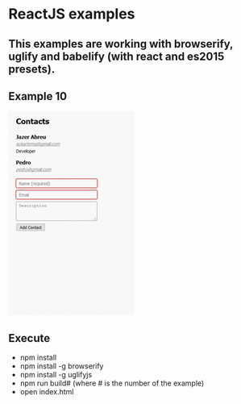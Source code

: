 # ReactJS examples

## This examples are working with browserify, uglify and babelify (with react and es2015 presets).

## Example 10

![alt gif](https://github.com/sokartema/ReactJS/blob/master/gif/example10.gif)

## Execute

- npm install
- npm install -g browserify
- npm install -g uglifyjs
- npm run build#  (where # is the number of the example)
- open index.html
